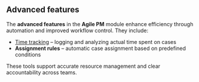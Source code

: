 ## Advanced features

The **advanced features** in the **Agile PM** module enhance efficiency through automation and improved workflow control. They include:

- [Time tracking](time-tracking.md) – logging and analyzing actual time spent on cases 
- **Assignment rules** – automatic case assignment based on predefined conditions

These tools support accurate resource management and clear accountability across teams.
